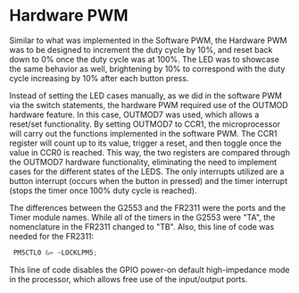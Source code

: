 # Hardware PWM
Similar to what was implemented in the Software PWM, the Hardware PWM was to be designed to increment the duty cycle by 10%, and reset back down to 0% once the duty cycle was at 100%. The LED was to showcase the same behavior as well, brightening by 10% to correspond with the duty cycle increasing by 10% after each button press.

Instead of setting the LED cases manually, as we did in the software PWM via the switch statements, the hardware PWM required use of the OUTMOD hardware feature. In this case, OUTMOD7 was used, which allows a reset/set functionality. By setting OUTMOD7 to CCR1, the microprocessor will carry out the functions implemented in the software PWM. The CCR1 register will count up to its value, trigger a reset, and then toggle once the value in CCR0 is reached. This way, the two registers are compared through the OUTMOD7 hardware functionality, eliminating the need to implement cases for the different states of the LEDS. The only interrupts utilized are a button interrupt (occurs when the button in pressed) and the timer interrupt (stops the timer once 100% duty cycle is reached). 

The differences between the G2553 and the FR2311 were the ports and the Timer module names. While all of the timers in the G2553 were "TA", the nomenclature in the FR2311 changed to "TB". Also, this line of code was needed for the FR2311:
```c
 PM5CTL0 &= ~LOCKLPM5;
 ```
This line of code disables the GPIO power-on default high-impedance mode in the processor, which allows free use of the input/output ports.

